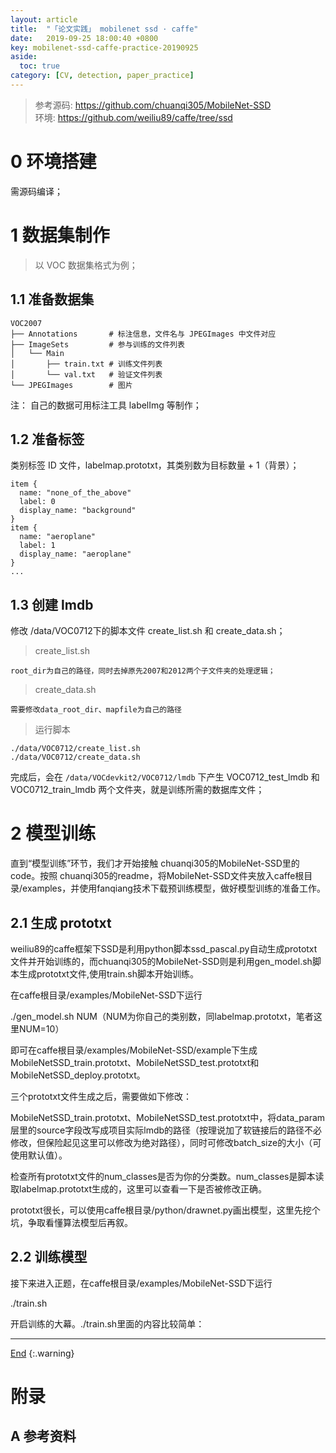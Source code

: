```yaml
---
layout: article
title:  "「论文实践」 mobilenet ssd · caffe"
date:   2019-09-25 18:00:40 +0800
key: mobilenet-ssd-caffe-practice-20190925
aside:
  toc: true
category: [CV, detection, paper_practice]
---
```

<span id='head'></span>
>参考源码: <https://github.com/chuanqi305/MobileNet-SSD>     
环境: <https://github.com/weiliu89/caffe/tree/ssd>       

<!--more-->  

# 0 环境搭建
需源码编译；     

# 1 数据集制作
>以 VOC 数据集格式为例；      

## 1.1 准备数据集
```shell
VOC2007
├── Annotations       # 标注信息，文件名与 JPEGImages 中文件对应
├── ImageSets         # 参与训练的文件列表
│   └── Main
│       ├── train.txt # 训练文件列表
│       └── val.txt   # 验证文件列表
└── JPEGImages        # 图片
```

注： 自己的数据可用标注工具 labelImg 等制作；    

## 1.2 准备标签
类别标签 ID 文件，labelmap.prototxt，其类别数为目标数量 + 1（背景）；       
```shell
item {
  name: "none_of_the_above"
  label: 0
  display_name: "background"
}
item {
  name: "aeroplane"
  label: 1
  display_name: "aeroplane"
}
...
```

## 1.3 创建 lmdb

修改 /data/VOC0712下的脚本文件 create_list.sh 和 create_data.sh；    
>create_list.sh

```
root_dir为自己的路径，同时去掉原先2007和2012两个子文件夹的处理逻辑；
```

>create_data.sh

```
需要修改data_root_dir、mapfile为自己的路径
```

>运行脚本   

```
./data/VOC0712/create_list.sh
./data/VOC0712/create_data.sh
```

完成后，会在 `/data/VOCdevkit2/VOC0712/lmdb` 下产生 VOC0712_test_lmdb 和 VOC0712_train_lmdb 两个文件夹，就是训练所需的数据库文件；    

# 2 模型训练

直到“模型训练”环节，我们才开始接触 chuanqi305的MobileNet-SSD里的code。按照 chuanqi305的readme，将MobileNet-SSD文件夹放入caffe根目录/examples，并使用fanqiang技术下载预训练模型，做好模型训练的准备工作。

## 2.1 生成 prototxt

weiliu89的caffe框架下SSD是利用python脚本ssd_pascal.py自动生成prototxt文件并开始训练的，而chuanqi305的MobileNet-SSD则是利用gen_model.sh脚本生成prototxt文件,使用train.sh脚本开始训练。

在caffe根目录/examples/MobileNet-SSD下运行

./gen_model.sh  NUM（NUM为你自己的类别数，同labelmap.prototxt，笔者这里NUM=10）

即可在caffe根目录/examples/MobileNet-SSD/example下生成MobileNetSSD_train.prototxt、MobileNetSSD_test.prototxt和MobileNetSSD_deploy.prototxt。

三个prototxt文件生成之后，需要做如下修改：

MobileNetSSD_train.prototxt、MobileNetSSD_test.prototxt中，将data_param层里的source字段改写成项目实际lmdb的路径（按理说加了软链接后的路径不必修改，但保险起见这里可以修改为绝对路径），同时可修改batch_size的大小（可使用默认值）。

检查所有prototxt文件的num_classes是否为你的分类数。num_classes是脚本读取labelmap.prototxt生成的，这里可以查看一下是否被修改正确。

prototxt很长，可以使用caffe根目录/python/drawnet.py画出模型，这里先挖个坑，争取看懂算法模型后再叙。

## 2.2 训练模型

接下来进入正题，在caffe根目录/examples/MobileNet-SSD下运行

./train.sh

开启训练的大幕。./train.sh里面的内容比较简单：


-------------------  
[End](#head)
{:.warning}  


# 附录
## A 参考资料
